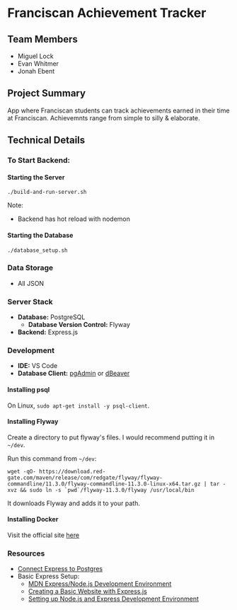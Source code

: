 # Franciscan Achievement Tracker

## Team Members
- Miguel Lock
- Evan Whitmer
- Jonah Ebent

## Project Summary
App where Franciscan students can track achievements earned in their time at Franciscan. Achievemnts range from simple to silly & elaborate.

## Technical Details

### To Start Backend:
#### Starting the Server
```
./build-and-run-server.sh
```
Note:
 - Backend has hot reload with nodemon

#### Starting the Database
```
./database_setup.sh
```

### Data Storage
- All JSON

### Server Stack
- **Database:** PostgreSQL
  - **Database Version Control:** Flyway
- **Backend:** Express.js

### Development
- **IDE:** VS Code
- **Database Client:** [pgAdmin](https://www.pgadmin.org/download/) or [dBeaver](https://dbeaver.io/download/)

#### Installing psql
On Linux, `sudo apt-get install -y psql-client`.

#### Installing Flyway
Create a directory to put flyway's files. I would recommend putting it in `~/dev`.

Run this command from `~/dev`:
```
wget -qO- https://download.red-gate.com/maven/release/com/redgate/flyway/flyway-commandline/11.3.0/flyway-commandline-11.3.0-linux-x64.tar.gz | tar -xvz && sudo ln -s `pwd`/flyway-11.3.0/flyway /usr/local/bin
```
It downloads Flyway and adds it to your path.

#### Installing Docker
Visit the official site [here](https://docs.docker.com/desktop/)

### Resources
- [Connect Express to Postgres](https://medium.com/@eslmzadpc13/how-to-connect-a-postgres-database-to-express-a-step-by-step-guide-b2fffeb8aeac)
- Basic Express Setup:
  - [MDN Express/Node.js Development Environment](https://developer.mozilla.org/en-US/docs/Learn_web_development/Extensions/Server-side/Express_Nodejs/development_environment)
  - [Creating a Basic Website with Express.js](https://dev.to/aurelkurtula/creating-a-basic-website-with-expressjs-j92)
  - [Setting up Node.js and Express Development Environment](https://www.geeksforgeeks.org/how-to-set-up-your-node-js-and-express-development-environment/)
